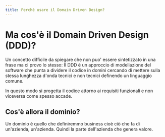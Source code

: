```yaml
---
title: Perchè usare il Domain Driven Design?
---
```


# Ma cos'è il Domain Driven Design (DDD)?

Un concetto difficile da spiegare che non puo' essere sintetizzato in una frase ma ci provo lo stesso: 
Il DDD è un approccio di modellazione del software che punta a dividere il codice in domini cercando di mettere sulla stessa lunghezza d'onda tecnici e non tecnici definendo un linguaggio comune.

In questo modo si progetta il codice attorno ai requisiti funzionali e non viceversa come spesso accade.

## Cos'è allora il dominio?

Un dominio è quello che definiremmo business cioè ciò che fa di un'azienda, un'azienda. Quindi la parte dell'azienda che genera valore.

